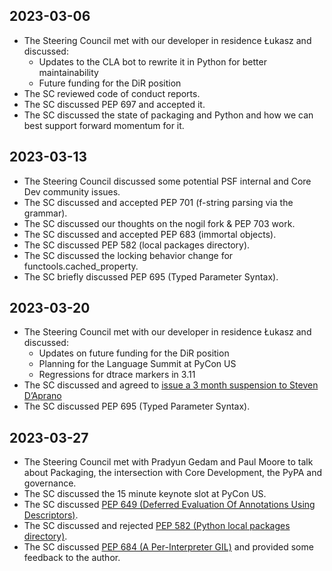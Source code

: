 ## 2023-03-06

- The Steering Council met with our developer in residence Łukasz and discussed:
    - Updates to the CLA bot to rewrite it in Python for better maintainability
    - Future funding for the DiR position
- The SC reviewed code of conduct reports.
- The SC discussed PEP 697 and accepted it.
- The SC discussed the state of packaging and Python and how we can best support forward momentum for it.

## 2023-03-13

- The Steering Council discussed some potential PSF internal and Core Dev community issues.
- The SC discussed and accepted PEP 701 (f-string parsing via the grammar).
- The SC discussed our thoughts on the nogil fork & PEP 703 work.
- The SC discussed and accepted PEP 683 (immortal objects).
- The SC discussed PEP 582 (local packages directory).
- The SC discussed the locking behavior change for functools.cached_property.
- The SC briefly discussed PEP 695 (Typed Parameter Syntax).

## 2023-03-20

- The Steering Council met with our developer in residence Łukasz and discussed:
    - Updates on future funding for the DiR position
    - Planning for the Language Summit at PyCon US
    - Regressions for dtrace markers in 3.11
- The SC discussed and agreed to [issue a 3 month suspension to Steven D’Aprano](https://discuss.python.org/t/suspending-a-core-developer-for-conduct-issues/25278)
- The SC discussed PEP 695 (Typed Parameter Syntax).

## 2023-03-27

- The Steering Council met with Pradyun Gedam and Paul Moore to talk about Packaging, the intersection with Core Development, the PyPA and governance.
- The SC discussed the 15 minute keynote slot at PyCon US.
- The SC discussed [PEP 649 (Deferred Evaluation Of Annotations Using Descriptors)](https://peps.python.org/pep-0649/).
- The SC discussed and rejected [PEP 582 (Python local packages directory)](https://peps.python.org/pep-0582/).
- The SC discussed [PEP 684 (A Per-Interpreter GIL)](https://peps.python.org/pep-0684/) and provided some feedback to the author.

